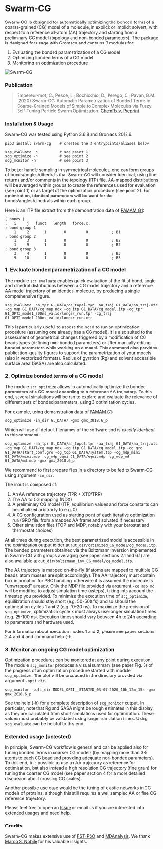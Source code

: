 # Swarm-CG

Swarm-CG is designed for automatically optimizing the bonded terms of a coarse-grained (CG) model of a molecule, in explicit or implicit solvent, with respect to a reference all-atom (AA) trajectory and starting from a preliminary CG model (topology and non-bonded parameters). The package is designed for usage with Gromacs and contains 3 modules for:

1. Evaluating the bonded parametrization of a CG model
2. Optimizing bonded terms of a CG model
3. Monitoring an optimization procedure

![Swarm-CG](https://github.com/GMPavanLab/Swarm-CG/tree/master/images/TOC_Swarm-CG_paper.png)

### Publication

> Empereur-mot, C.; Pesce, L.; Bochicchio, D.; Perego, C.; Pavan, G.M. (2020) Swarm-CG: Automatic Parametrization of Bonded Terms in Coarse-Grained Models of Simple to Complex Molecules via Fuzzy Self-Tuning Particle Swarm Optimization. [ChemRxiv. Preprint](https://doi.org/10.26434/chemrxiv.12613427)

### Installation & Usage

Swarm-CG was tested using Python 3.6.8 and Gromacs 2018.6.

	pip3 install swarm-cg    # creates the 3 entrypoints/aliases below
	
	scg_evaluate -h          # see point 1
	scg_optimize -h          # see point 2
	scg_monitor -h           # see point 3

To better handle sampling in symmetrical molecules, one can form groups of bonds/angles/dihedrals that Swarm-CG will consider identical, using line returns and/or comments in the topology (ITP) file. AA-mapped distributions will be averaged within groups to create the references used for evaluation (see point 1) or as target of the optimization procedure (see point 2). For optimization, identical parameters will be used for the bonds/angles/dihedrals within each group.

Here is an ITP file extract from the demonstration data of [PAMAM G1](https://github.com/GMPavanLab/Swarm-CG/tree/master/PAMAM_G1_DATA/cg_model.itp):

	[ bonds ]
	;   i     j   funct   length   force.c.   
	; bond group 1
	    1     2       1        0         0           ; B1
	; bond group 2
	    1     3       1        0         0           ; B2
	    1     9       1        0         0           ; B2
	; bond group 3
	    3     4       1        0         0           ; B3
	    9    10       1        0         0           ; B3

### 1. Evaluate bonded parametrization of a CG model

The module `scg_evaluate` enables quick evaluation of the fit of bond, angle and dihedral distributions between a CG model trajectory and a reference AA model trajectory of an identical molecule, by producing a single comprehensive figure.

	scg_evaluate -aa_tpr G1_DATA/aa_topol.tpr -aa_traj G1_DATA/aa_traj.xtc -cg_map G1_DATA/cg_map.ndx -cg_itp G1_DATA/cg_model.itp -cg_tpr G1_OPTI_mode1_200ns_valid/longer_run.tpr -cg_traj G1_OPTI_mode1_200ns_valid/longer_run.xtc

This is particularly useful to assess the need to run an optimization procedure (assuming one already has a CG model). It is also suited to the assessment of geometrical changes triggered by a modification of CG beads types (defining non-bonded parameters) or after manually editing bonded parameters while working on a model. This command also provides publication-quality figures to support the parametrization of your models (also in vectorized formats). Radius of gyration (Rg) and solvent accessible surface area (SASA) are also calculated. 

### 2. Optimize bonded terms of a CG model

The module `scg_optimize` allows to automatically optimize the bonded parameters of a CG model according to a reference AA trajectory. To this end, several simulations will be run to explore and evaluate the relevance of different sets of bonded parameters, using 3 optimization cycles.

For example, using demonstration data of [PAMAM G1](https://github.com/GMPavanLab/Swarm-CG/tree/master/PAMAM_G1_DATA):

	scg_optimize -in_dir G1_DATA/ -gmx gmx_2018.6_p

Which will use all default filenames of the software and is *exactly identical* to this command:

	scg_optimize -aa_tpr G1_DATA/aa_topol.tpr -aa_traj G1_DATA/aa_traj.xtc -cg_map G1_DATA/cg_map.ndx -cg_itp G1_DATA/cg_model.itp -cg_gro G1_DATA/start_conf.gro -cg_top G1_DATA/system.top -cg_mdp_mini G1_DATA/mini.mdp -cg_mdp_equi G1_DATA/equi.mdp -cg_mdp_md G1_DATA/md.mdp -gmx gmx_2018.6_p

We recommend to first prepare files in a directory to be fed to Swarm-CG using argument `-in_dir`.

The input is composed of:

1. An AA reference trajectory (TPR + XTC/TRR)
2. The AA to CG mapping (NDX)
3. A preliminary CG model (ITP, equilibrium values and force constants can be initialized arbitrarily to e.g. 0)
4. A CG configuration used as starting point of each iterative optimization run (GRO file, from a mapped AA frame and solvated if necessary)
5. Other simulation files (TOP and MDP, notably with your barostat and thermostat choices)

At all times during execution, the best parametrized model is accessible in the optimization output folder at `out_dir/optimized_CG_model/cg_model.itp`. The bonded parameters obtained via the Boltzmann inversion implemented in Swarm-CG with groups averaging (see paper sections 2.1 and 6.1) are also available at `out_dir/boltzmann_inv_CG_model/cg_model.itp`.

The AA trajectory is mapped on-the-fly (if atoms are mapped to multiple CG beads, atom masses are split accordingly). The AA trajectory must contain box information for PBC handling, otherwise it is assumed the molecule is "unwrapped" already. Only the MDP file provided via argument `-cg_mdp_md` will be modified to adjust simulation time (nsteps), taking into account the timestep you provided. To minimize the execution time of `scg_optimize`, equilibration should stay short (e.g. 50-500 fs) and so should the optimization cycles 1 and 2 (e.g. 10-20 ns). To maximize the precision of `scg_optimize`, optimization cycle 3 must always use longer simulation times (e.g. 25-100 ns). Execution times should vary between 4h to 24h according to parameters and hardware used.

For information about execution modes 1 and 2, please see paper sections 2.4 and 4 and command help (-h).

### 3. Monitor an ongoing CG model optimization

Optimization procedures can be monitored at any point during execution. The module `scg_monitor` produces a visual summary (see paper Fig. 3) of the progress of an optimization procedure started with module `scg_optimize`. The plot will be produced in the directory provided via argument `-opti_dir`.

	scg_monitor -opti_dir MODEL_OPTI__STARTED_03-07-2020_10h_12m_15s -gmx gmx_2018.6_p

See the help (-h) for a complete description of `scg_monitor` output. In particular, note that Rg and SASA might be rough estimates in this display, as they are calculated from short simulations used for optimization. These values must probably be validated using longer simulation times. Using `scg_evaluate` can be helpful to this end.

### Extended usage (untested)

In principle, Swarm-CG workflow is general and can be applied also for tuning bonded terms in coarser CG models (by mapping more than 3-5 atoms to each CG bead and providing adequate non-bonded parameters). To this end, it is possible to use an AA trajectory as reference for optimization, but also instead a high resolution CG trajectory (fine grain) for tuning the coarser CG model (see paper section 4 for a more detailed discussion about crossing CG scales).

Another possible use case would be the tuning of elastic networks in CG models of proteins, although this still requires a well sampled AA or fine CG reference trajectory.

Please feel free to open an [Issue](https://github.com/GMPavanLab/SwarmCG/issues) or email us if you are interested into extended usages and need help.

### Credits

Swarm-CG makes extensive use of [FST-PSO](https://doi.org/10.1016/j.swevo.2017.09.001) and [MDAnalysis](https://doi.org/10.1002/jcc.21787). We thank [Marco S. Nobile](http://msnobile.it/personal/) for his valuable insights.





